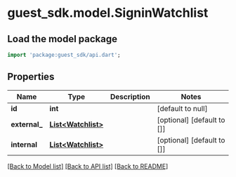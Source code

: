 # guest_sdk.model.SigninWatchlist

## Load the model package
```dart
import 'package:guest_sdk/api.dart';
```

## Properties
Name | Type | Description | Notes
------------ | ------------- | ------------- | -------------
**id** | **int** |  | [default to null]
**external_** | [**List&lt;Watchlist&gt;**](Watchlist.md) |  | [optional] [default to []]
**internal** | [**List&lt;Watchlist&gt;**](Watchlist.md) |  | [optional] [default to []]

[[Back to Model list]](../README.md#documentation-for-models) [[Back to API list]](../README.md#documentation-for-api-endpoints) [[Back to README]](../README.md)


